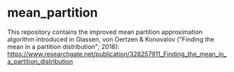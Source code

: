 # mean_partition

This repository contains the improved mean partition approximation algorithm
introduced in Glassen, von Oertzen & Konovalov ("Finding the mean in a partition distribution"; 2018):
https://www.researchgate.net/publication/328257911_Finding_the_mean_in_a_partition_distribution
